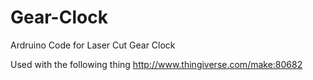 Gear-Clock
==========

Ardruino Code for Laser Cut Gear Clock

Used with the following thing
http://www.thingiverse.com/make:80682

